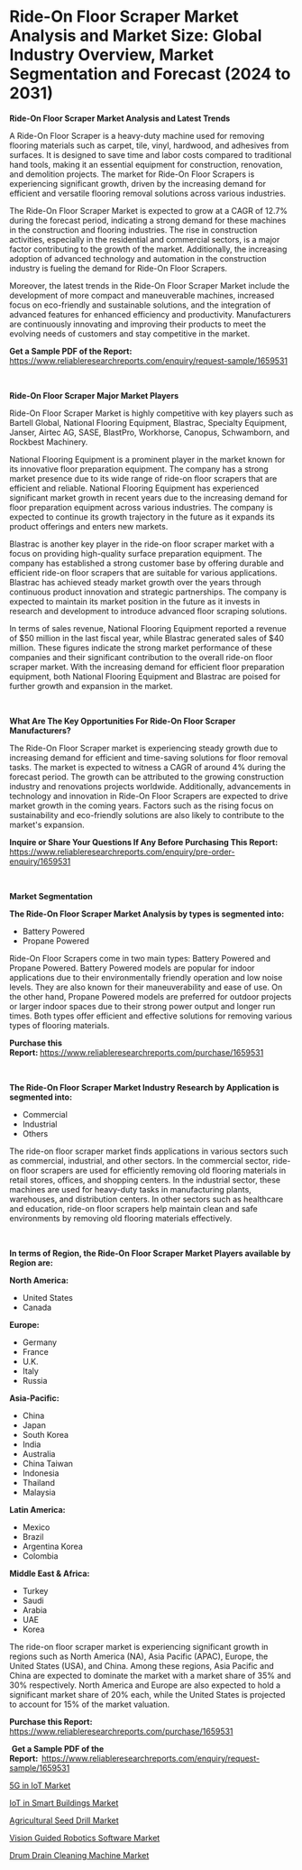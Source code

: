 <p><h1>Ride-On Floor Scraper Market Analysis and Market Size: Global Industry Overview, Market Segmentation and Forecast (2024 to 2031)</h1></p><p><strong>Ride-On Floor Scraper Market Analysis and Latest Trends</strong></p>
<p><p>A Ride-On Floor Scraper is a heavy-duty machine used for removing flooring materials such as carpet, tile, vinyl, hardwood, and adhesives from surfaces. It is designed to save time and labor costs compared to traditional hand tools, making it an essential equipment for construction, renovation, and demolition projects. The market for Ride-On Floor Scrapers is experiencing significant growth, driven by the increasing demand for efficient and versatile flooring removal solutions across various industries.</p><p>The Ride-On Floor Scraper Market is expected to grow at a CAGR of 12.7% during the forecast period, indicating a strong demand for these machines in the construction and flooring industries. The rise in construction activities, especially in the residential and commercial sectors, is a major factor contributing to the growth of the market. Additionally, the increasing adoption of advanced technology and automation in the construction industry is fueling the demand for Ride-On Floor Scrapers.</p><p>Moreover, the latest trends in the Ride-On Floor Scraper Market include the development of more compact and maneuverable machines, increased focus on eco-friendly and sustainable solutions, and the integration of advanced features for enhanced efficiency and productivity. Manufacturers are continuously innovating and improving their products to meet the evolving needs of customers and stay competitive in the market.</p></p>
<p><strong>Get a Sample PDF of the Report:&nbsp;</strong> <a href="https://www.reliableresearchreports.com/enquiry/request-sample/1659531">https://www.reliableresearchreports.com/enquiry/request-sample/1659531</a></p>
<p>&nbsp;</p>
<p><strong>Ride-On Floor Scraper Major Market Players</strong></p>
<p><p>Ride-On Floor Scraper Market is highly competitive with key players such as Bartell Global, National Flooring Equipment, Blastrac, Specialty Equipment, Janser, Airtec AG, SASE, BlastPro, Workhorse, Canopus, Schwamborn, and Rockbest Machinery. </p><p>National Flooring Equipment is a prominent player in the market known for its innovative floor preparation equipment. The company has a strong market presence due to its wide range of ride-on floor scrapers that are efficient and reliable. National Flooring Equipment has experienced significant market growth in recent years due to the increasing demand for floor preparation equipment across various industries. The company is expected to continue its growth trajectory in the future as it expands its product offerings and enters new markets.</p><p>Blastrac is another key player in the ride-on floor scraper market with a focus on providing high-quality surface preparation equipment. The company has established a strong customer base by offering durable and efficient ride-on floor scrapers that are suitable for various applications. Blastrac has achieved steady market growth over the years through continuous product innovation and strategic partnerships. The company is expected to maintain its market position in the future as it invests in research and development to introduce advanced floor scraping solutions.</p><p>In terms of sales revenue, National Flooring Equipment reported a revenue of $50 million in the last fiscal year, while Blastrac generated sales of $40 million. These figures indicate the strong market performance of these companies and their significant contribution to the overall ride-on floor scraper market. With the increasing demand for efficient floor preparation equipment, both National Flooring Equipment and Blastrac are poised for further growth and expansion in the market.</p></p>
<p>&nbsp;</p>
<p><strong>What Are The Key Opportunities For Ride-On Floor Scraper Manufacturers?</strong></p>
<p><p>The Ride-On Floor Scraper market is experiencing steady growth due to increasing demand for efficient and time-saving solutions for floor removal tasks. The market is expected to witness a CAGR of around 4% during the forecast period. The growth can be attributed to the growing construction industry and renovations projects worldwide. Additionally, advancements in technology and innovation in Ride-On Floor Scrapers are expected to drive market growth in the coming years. Factors such as the rising focus on sustainability and eco-friendly solutions are also likely to contribute to the market's expansion.</p></p>
<p><strong>Inquire or Share Your Questions If Any Before Purchasing This Report:</strong> <a href="https://www.reliableresearchreports.com/enquiry/pre-order-enquiry/1659531">https://www.reliableresearchreports.com/enquiry/pre-order-enquiry/1659531</a></p>
<p>&nbsp;</p>
<p><strong>Market Segmentation</strong></p>
<p><strong>The Ride-On Floor Scraper Market Analysis by types is segmented into:</strong></p>
<p><ul><li>Battery Powered</li><li>Propane Powered</li></ul></p>
<p><p>Ride-On Floor Scrapers come in two main types: Battery Powered and Propane Powered. Battery Powered models are popular for indoor applications due to their environmentally friendly operation and low noise levels. They are also known for their maneuverability and ease of use. On the other hand, Propane Powered models are preferred for outdoor projects or larger indoor spaces due to their strong power output and longer run times. Both types offer efficient and effective solutions for removing various types of flooring materials.</p></p>
<p><strong>Purchase this Report:&nbsp;</strong><a href="https://www.reliableresearchreports.com/purchase/1659531">https://www.reliableresearchreports.com/purchase/1659531</a></p>
<p>&nbsp;</p>
<p><strong>The Ride-On Floor Scraper Market Industry Research by Application is segmented into:</strong></p>
<p><ul><li>Commercial</li><li>Industrial</li><li>Others</li></ul></p>
<p><p>The ride-on floor scraper market finds applications in various sectors such as commercial, industrial, and other sectors. In the commercial sector, ride-on floor scrapers are used for efficiently removing old flooring materials in retail stores, offices, and shopping centers. In the industrial sector, these machines are used for heavy-duty tasks in manufacturing plants, warehouses, and distribution centers. In other sectors such as healthcare and education, ride-on floor scrapers help maintain clean and safe environments by removing old flooring materials effectively.</p></p>
<p>&nbsp;</p>
<p><strong>In terms of Region, the Ride-On Floor Scraper Market Players available by Region are:</strong></p>
<p>
    <p> <strong> North America: </strong>
        <ul>
            <li>United States</li>
            <li>Canada</li>
        </ul>
        </p> 
    <p> <strong> Europe: </strong>
        <ul>
            <li>Germany</li>
            <li>France</li>
            <li>U.K.</li>
            <li>Italy</li>
            <li>Russia</li>
        </ul>
        </p> 
    <p> <strong> Asia-Pacific: </strong>
        <ul>
            <li>China</li>
            <li>Japan</li>
            <li>South Korea</li>
            <li>India</li>
            <li>Australia</li>
            <li>China Taiwan</li>
            <li>Indonesia</li>
            <li>Thailand</li>
            <li>Malaysia</li>
        </ul>
        </p> 
    <p> <strong> Latin America: </strong>
        <ul>
            <li>Mexico</li>
            <li>Brazil</li>
            <li>Argentina Korea</li>
            <li>Colombia</li>
        </ul>
        </p> 
    <p> <strong> Middle East & Africa: </strong>
        <ul>
            <li>Turkey</li>
            <li>Saudi</li>
            <li>Arabia</li>
            <li>UAE</li>
            <li>Korea</li>
        </ul>
    </p>
    </p>
<p><p>The ride-on floor scraper market is experiencing significant growth in regions such as North America (NA), Asia Pacific (APAC), Europe, the United States (USA), and China. Among these regions, Asia Pacific and China are expected to dominate the market with a market share of 35% and 30% respectively. North America and Europe are also expected to hold a significant market share of 20% each, while the United States is projected to account for 15% of the market valuation.</p></p>
<p><strong>Purchase this Report: </strong><a href="https://www.reliableresearchreports.com/purchase/1659531">https://www.reliableresearchreports.com/purchase/1659531</a></p>
<p>&nbsp;<strong>Get a Sample PDF of the Report:&nbsp;&nbsp;</strong><a href="https://www.reliableresearchreports.com/enquiry/request-sample/1659531">https://www.reliableresearchreports.com/enquiry/request-sample/1659531</a></p>
<p><strong></strong></p>
<p><p><a href="https://medium.com/p/3dfb58ce6a3b/edit">5G in IoT Market</a></p><p><a href="https://medium.com/p/c015a0ed2256/edit">IoT in Smart Buildings Market</a></p><p><a href="https://issuu.com/reportprime-2/docs/agricultural-seed-drill-market-size-2030.pptx">Agricultural Seed Drill Market</a></p><p><a href="https://medium.com/p/a8c0d977cb44/edit">Vision Guided Robotics Software Market</a></p><p><a href="https://issuu.com/reportprime-2/docs/drum-drain-cleaning-machine-market-size-2030.pptx">Drum Drain Cleaning Machine Market</a></p></p>